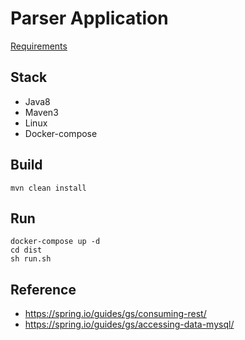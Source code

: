 # Parser Application

[Requirements](requirements.md)


Stack
-------
- Java8
- Maven3
- Linux
- Docker-compose


Build
-----
```
mvn clean install
```


Run
---
```
docker-compose up -d
cd dist
sh run.sh
```

Reference
---
- https://spring.io/guides/gs/consuming-rest/
- https://spring.io/guides/gs/accessing-data-mysql/